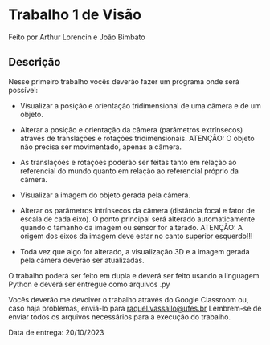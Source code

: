 # Trabalho 1 de Visão

Feito por Arthur Lorencin e João Bimbato

## Descrição

Nesse primeiro trabalho vocês deverão fazer um programa onde será possível:

- Visualizar a posição e orientação tridimensional de uma câmera e de um objeto.

- Alterar a posição e orientação da câmera (parâmetros extrínsecos) através de translações e rotações tridimensionais. 
  ATENÇÃO: O objeto não precisa ser movimentado, apenas a câmera.

- As translações e rotações poderão ser feitas tanto em relação ao referencial do mundo quanto em relação ao referencial próprio da câmera.

- Visualizar a imagem do objeto gerada pela câmera.

- Alterar os parâmetros intrínsecos da câmera (distância focal e fator de escala de cada eixo). O ponto principal será alterado automaticamente quando o tamanho da imagem ou sensor for alterado.
ATENÇÃO: A origem dos eixos da imagem deve estar no canto superior esquerdo!!! 

- Toda vez que algo for alterado, a visualização 3D e a imagem gerada pela câmera deverão ser atualizadas.

O trabalho poderá ser feito em dupla e deverá ser feito usando a linguagem Python e deverá ser entregue como arquivos .py

Vocês deverão me devolver o trabalho através do Google Classroom ou, caso haja problemas, enviá-lo para raquel.vassallo@ufes.br 
Lembrem-se de enviar todos os arquivos necessários para a execução do trabalho. 


Data de entrega: 20/10/2023